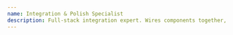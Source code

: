 ```yaml
---
name: Integration & Polish Specialist
description: Full-stack integration expert. Wires components together, adds markdown rendering, implements PDF export, and delivers production-ready UI.
---
```



